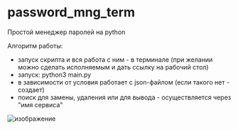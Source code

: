 # password_mng_term
Простой менеджер паролей на python

Алгоритм работы:
* запуск скрипта и вся работа с ним - в терминале (при желании можно сделать исполняемым и дать ссылку на рабочий стол)
* запуск: python3 main.py
* в зависимости от условия работает с json-файлом (если такого нет - создает)
* поиск для замены, удаления или для вывода - осуществляется через "имя сервиса"

![изображение](https://user-images.githubusercontent.com/68808458/157948161-64b3ff99-9097-4953-b141-9dcfbbabece6.png)

